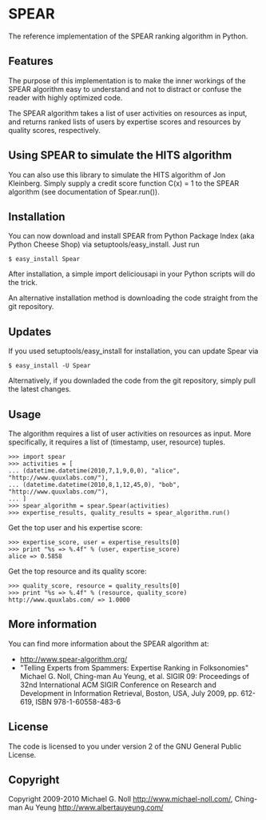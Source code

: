 SPEAR
=====

The reference implementation of the SPEAR ranking algorithm in Python.

Features
--------

The purpose of this implementation is to make the inner workings of the SPEAR algorithm easy to understand and not to distract or confuse the reader with highly optimized code.

The SPEAR algorithm takes a list of user activities on resources as input, and returns ranked lists of users by expertise scores and resources by quality scores, respectively.

Using SPEAR to simulate the HITS algorithm
------------------------------------------

You can also use this library to simulate the HITS algorithm of Jon Kleinberg. Simply supply a credit score function C(x) = 1 to the SPEAR algorithm (see documentation of Spear.run()).

Installation
------------

You can now download and install SPEAR from Python Package Index (aka Python Cheese Shop) via setuptools/easy_install. Just run

    $ easy_install Spear

After installation, a simple import deliciousapi in your Python scripts will do the trick.

An alternative installation method is downloading the code straight from the git repository.

Updates
-------

If you used setuptools/easy_install for installation, you can update Spear via

    $ easy_install -U Spear

Alternatively, if you downladed the code from the git repository, simply pull the latest changes.

Usage
-----

The algorithm requires a list of user activities on resources as input. More specifically, it requires a list of (timestamp, user, resource) tuples.

    >>> import spear
    >>> activities = [
    ... (datetime.datetime(2010,7,1,9,0,0), "alice", "http://www.quuxlabs.com/"),
    ... (datetime.datetime(2010,8,1,12,45,0), "bob", "http://www.quuxlabs.com/"),
    ... ]
    >>> spear_algorithm = spear.Spear(activities)
    >>> expertise_results, quality_results = spear_algorithm.run()

Get the top user and his expertise score:

    >>> expertise_score, user = expertise_results[0]
    >>> print "%s => %.4f" % (user, expertise_score)
    alice => 0.5858

Get the top resource and its quality score:

    >>> quality_score, resource = quality_results[0]
    >>> print "%s => %.4f" % (resource, quality_score)
    http://www.quuxlabs.com/ => 1.0000

More information
----------------

You can find more information about the SPEAR algorithm at:
* http://www.spear-algorithm.org/
* "Telling Experts from Spammers: Expertise Ranking in Folksonomies"
  Michael G. Noll, Ching-man Au Yeung, et al.
  SIGIR 09: Proceedings of 32nd International ACM SIGIR Conference
  on Research and Development in Information Retrieval, Boston, USA,
  July 2009, pp. 612-619, ISBN 978-1-60558-483-6

License
-------

The code is licensed to you under version 2 of the GNU General Public License.

Copyright
---------

Copyright 2009-2010 Michael G. Noll <http://www.michael-noll.com/>, Ching-man Au Yeung <http://www.albertauyeung.com/>

